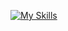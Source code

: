 [![My Skills](https://skillicons.dev/icons?i=js,c,linux,python,powerbi)](https://skillicons.dev)




